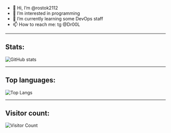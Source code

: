 - 👋 Hi, I’m @rostok2112
- 👀 I’m interested in programming
- 🌱 I’m currently learning some DevOps staff
- 📫 How to reach me: tg @Dr00L

____

## Stats:

![GitHub stats](https://github-readme-stats.vercel.app/api?username=rostok2112&show_icons=true&theme=transparent&hide=stars,commits&count_private=true&hide_border=true&include_all_commits=true)

____

## Top languages:

![Top Langs](https://github-readme-stats.vercel.app/api/top-langs/?username=rostok2112&theme=transparent&count_private=true&hide_border=true&&langs_count=10&include_all_commits=true&count_private=true)

____

## Visitor count:

![Visitor Count](https://profile-counter.glitch.me/rostok2112/count.svg)

